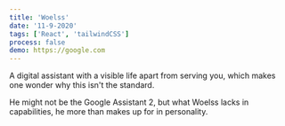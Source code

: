 ```yaml
---
title: 'Woelss'
date: '11-9-2020'
tags: ['React', 'tailwindCSS']
process: false
demo: https://google.com
---
```


A digital assistant with a visible life apart from serving you, which makes one wonder why this isn't the standard.

<!-- end -->

He might not be the Google Assistant 2, but what Woelss lacks in capabilities, he more than makes up for in personality.
